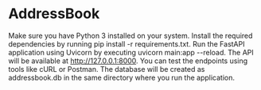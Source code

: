 # AddressBook

Make sure you have Python 3 installed on your system.
Install the required dependencies by running pip install -r requirements.txt.
Run the FastAPI application using Uvicorn by executing uvicorn main:app --reload.
The API will be available at http://127.0.0.1:8000.
You can test the endpoints using tools like cURL or Postman. The database will be created as addressbook.db in the same directory where you run the application.
